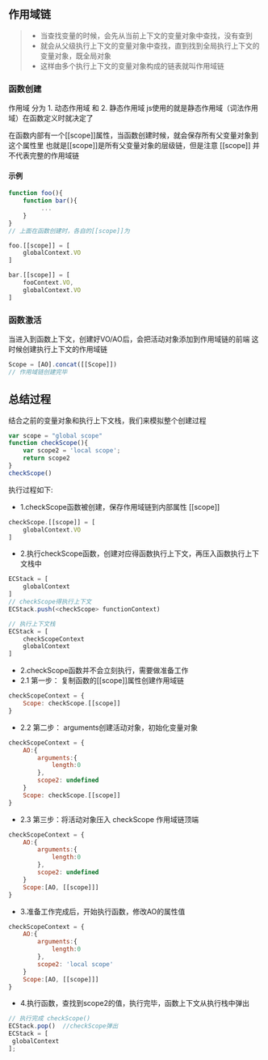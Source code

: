 ## 作用域链

> - 当查找变量的时候，会先从当前上下文的变量对象中查找，没有查到
> - 就会从父级执行上下文的变量对象中查找，直到找到全局执行上下文的变量对象，既全局对象
> - 这样由多个执行上下文的变量对象构成的链表就叫作用域链


### 函数创建
作用域 分为 1. 动态作用域 和 2. 静态作用域
js使用的就是静态作用域（词法作用域）在函数定义时就决定了

在函数内部有一个[[scope]]属性，当函数创建时候，就会保存所有父变量对象到这个属性里
也就是[[scope]]是所有父变量对象的层级链，但是注意 [[scope]] 并不代表完整的作用域链


#### 示例
```js
function foo(){
    function bar(){
         ...
    }
}
// 上面在函数创建时，各自的[[scope]]为

foo.[[scope]] = [
    globalContext.VO
]

bar.[[scope]] = [
    fooContext.VO,
    globalContext.VO
]
```

### 函数激活
当进入到函数上下文，创建好VO/AO后，会把活动对象添加到作用域链的前端
这时候创建执行上下文的作用域链
```js
Scope = [AO].concat([[Scope]])
// 作用域链创建完毕
```

## 总结过程
结合之前的变量对象和执行上下文栈，我们来模拟整个创建过程
```js
var scope = "global scope"
function checkScope(){
    var scope2 = 'local scope';
    return scope2
}
checkScope()
```

执⾏过程如下:
- 1.checkScope函数被创建，保存作用域链到内部属性 [[scope]]
```js
checkScope.[[scope]] = [
    globalContext.VO
]
```
- 2.执行checkScope函数，创建对应得函数执行上下文，再压入函数执行上下文栈中
```js
ECStack = [
    globalContext
]
// checkScope得执行上下文
ECStack.push(<checkScope> functionContext)

// 执行上下文栈
ECStack = [
    checkScopeContext
    globalContext
]
```

- 2.checkScope函数并不会立刻执行，需要做准备工作
- 2.1 第一步： 复制函数的[[scope]]属性创建作用域链
```js
checkScopeContext = {
    Scope: checkScope.[[scope]]
}
```
- 2.2 第二步： arguments创建活动对象，初始化变量对象
```js
checkScopeContext = {
    AO:{
        arguments:{
            length:0
        },
        scope2: undefined
    }
    Scope: checkScope.[[scope]]
}
```
- 2.3 第三步：将活动对象压⼊ checkScope 作⽤域链顶端
```js
checkScopeContext = {
    AO:{
        arguments:{
            length:0
        },
        scope2: undefined
    }
    Scope:[AO, [[scope]]]
}
```


- 3.准备工作完成后，开始执⾏函数，修改AO的属性值
```js
checkScopeContext = {
    AO:{
        arguments:{
            length:0
        },
        scope2: 'local scope'
    }
    Scope:[AO, [[scope]]]
}
```

- 4.执行函数，查找到scope2的值，执行完毕，函数上下文从执行栈中弹出
```js
// 执行完成 checkScope()
ECStack.pop()  //checkScope弹出
ECStack = [
 globalContext
];
```